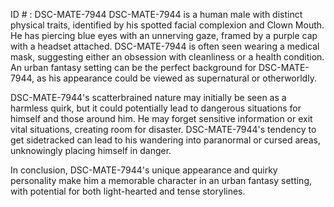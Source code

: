 ID # : DSC-MATE-7944
DSC-MATE-7944 is a human male with distinct physical traits, identified by his spotted facial complexion and Clown Mouth. He has piercing blue eyes with an unnerving gaze, framed by a purple cap with a headset attached. DSC-MATE-7944 is often seen wearing a medical mask, suggesting either an obsession with cleanliness or a health condition. An urban fantasy setting can be the perfect background for DSC-MATE-7944, as his appearance could be viewed as supernatural or otherworldly.

DSC-MATE-7944's scatterbrained nature may initially be seen as a harmless quirk, but it could potentially lead to dangerous situations for himself and those around him. He may forget sensitive information or exit vital situations, creating room for disaster. DSC-MATE-7944's tendency to get sidetracked can lead to his wandering into paranormal or cursed areas, unknowingly placing himself in danger. 

In conclusion, DSC-MATE-7944's unique appearance and quirky personality make him a memorable character in an urban fantasy setting, with potential for both light-hearted and tense storylines.